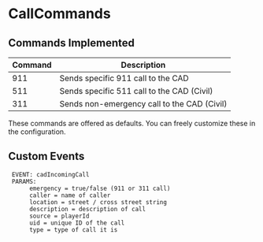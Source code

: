 # CallCommands

## Commands Implemented

| Command | Description                                 |
|---------|---------------------------------------------|
| 911     | Sends specific 911 call to the CAD          |
| 511     | Sends specific 511 call to the CAD (Civil)  |
| 311     | Sends non-emergency call to the CAD (Civil) |

These commands are offered as defaults. You can freely customize these in the configuration.

## Custom Events

```
 EVENT: cadIncomingCall
 PARAMS:
      emergency = true/false (911 or 311 call)
      caller = name of caller
      location = street / cross street string
      description = description of call
      source = playerId
      uid = unique ID of the call
      type = type of call it is
```